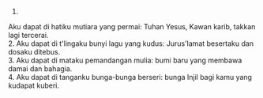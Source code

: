 1.
Aku dapat di hatiku mutiara yang permai:
Tuhan Yesus, Kawan karib, takkan lagi tercerai.
<br>
2.
Aku dapat di t'lingaku bunyi lagu yang kudus:
Jurus'lamat besertaku dan dosaku ditebus.
<br>
3.
Aku dapat di mataku pemandangan mulia:
bumi baru yang membawa damai dan bahagia.
<br>
4.
Aku dapat di tanganku bunga-bunga berseri:
bunga Injil bagi kamu yang kudapat kuberi.